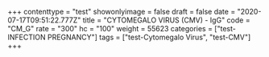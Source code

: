 +++
contenttype = "test"
showonlyimage = false
draft = false
date = "2020-07-17T09:51:22.777Z"
title = "CYTOMEGALO VIRUS (CMV) - IgG"
code = "CM_G"
rate = "300"
hc = "100"
weight = 55623
categories = ["test-INFECTION PREGNANCY"]
tags = ["test-Cytomegalo Virus", "test-CMV"]
+++

